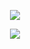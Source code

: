 <p align="center"> <img src="https://komarev.com/ghpvc/?username=yaorijuana&color=green&label=witnesses&base=1000"> </p>

<p align="center"> <img src="https://spotify-github-profile.kittinanx.com/api/view?uid=31ras742ipljomjwo7h6ikzmc2wu&cover_image=true&theme=novatorem&show_offline=false&background_color=121212&interchange=false&bar_color=53b14f&bar_color_cover=true"> </p>

